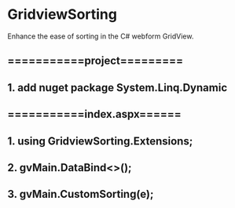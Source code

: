 # GridviewSorting
Enhance the ease of sorting in the C# webform GridView.
## ===========project=========
## 1. add nuget package System.Linq.Dynamic
## ===========index.aspx======
## 1. using GridviewSorting.Extensions;
## 2. gvMain.DataBind<<Employee>>();
## 3. gvMain.CustomSorting(e);
